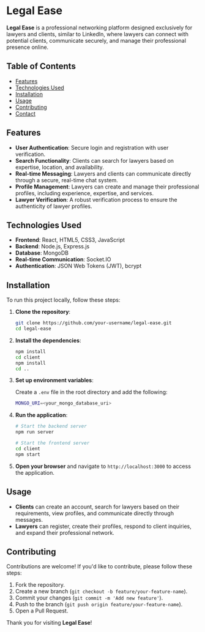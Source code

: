 # Legal Ease

**Legal Ease** is a professional networking platform designed exclusively for lawyers and clients, similar to LinkedIn, where lawyers can connect with potential clients, communicate securely, and manage their professional presence online.

## Table of Contents

- [Features](#features)
- [Technologies Used](#technologies-used)
- [Installation](#installation)
- [Usage](#usage)
- [Contributing](#contributing)
- [Contact](#contact)

## Features

- **User Authentication**: Secure login and registration with user verification.
- **Search Functionality**: Clients can search for lawyers based on expertise, location, and availability.
- **Real-time Messaging**: Lawyers and clients can communicate directly through a secure, real-time chat system.
- **Profile Management**: Lawyers can create and manage their professional profiles, including experience, expertise, and services.
- **Lawyer Verification**: A robust verification process to ensure the authenticity of lawyer profiles.

## Technologies Used

- **Frontend**: React, HTML5, CSS3, JavaScript
- **Backend**: Node.js, Express.js
- **Database**: MongoDB
- **Real-time Communication**: Socket.IO
- **Authentication**: JSON Web Tokens (JWT), bcrypt

## Installation

To run this project locally, follow these steps:

1. **Clone the repository**:

    ```bash
    git clone https://github.com/your-username/legal-ease.git
    cd legal-ease
    ```

2. **Install the dependencies**:

    ```bash
    npm install
    cd client
    npm install
    cd ..
    ```

3. **Set up environment variables**:

    Create a `.env` file in the root directory and add the following:

    ```bash
    MONGO_URI=<your_mongo_database_uri>
    ```

4. **Run the application**:

    ```bash
    # Start the backend server
    npm run server

    # Start the frontend server
    cd client
    npm start
    ```

5. **Open your browser** and navigate to `http://localhost:3000` to access the application.

## Usage

- **Clients** can create an account, search for lawyers based on their requirements, view profiles, and communicate directly through messages.
- **Lawyers** can register, create their profiles, respond to client inquiries, and expand their professional network.

## Contributing

Contributions are welcome! If you'd like to contribute, please follow these steps:

1. Fork the repository.
2. Create a new branch (`git checkout -b feature/your-feature-name`).
3. Commit your changes (`git commit -m 'Add new feature'`).
4. Push to the branch (`git push origin feature/your-feature-name`).
5. Open a Pull Request.


Thank you for visiting **Legal Ease**!
